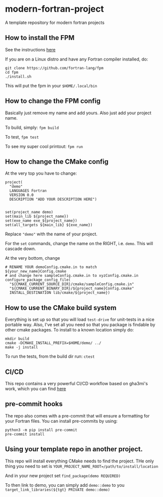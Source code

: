 # modern-fortran-project
A template repository for modern fortran projects

## How to install the FPM

See the instructions [here](https://fpm.fortran-lang.org/install/index.html)

If you are on a Linux distro and have any Fortran compiler installed, do:

```
git clone https://github.com/fortran-lang/fpm
cd fpm
./install.sh
```

This will put the fpm in your `$HOME/.local/bin`

## How to change the FPM config

Basically just remove my name and add yours. Also just add your project name.

To build, simply: `fpm build`

To test, `fpm test`

To see my super cool printout: `fpm run`

## How to change the CMake config

At the very top you have to change:

```
project(
  "demo"
  LANGUAGES Fortran
  VERSION 0.0
  DESCRIPTION "ADD YOUR DESCRIPTION HERE")


set(project_name demo)
set(main_lib ${project_name})
set(exe_name exe_${project_name})
set(all_targets ${main_lib} ${exe_name})
```

Replace `"demo"` with the name of your project.

For the `set` commands, change the name on the RIGHT, i.e. `demo`. This will
cascade down.

At the very bottom, change

```
# RENAME YOUR demoConfig.cmake.in to match ${your_new_name}Config.cmake
# and change here sampleConfig.cmake.in to xyzConfig.cmake.in
configure_package_config_file(
  "${CMAKE_CURRENT_SOURCE_DIR}/cmake/sampleConfig.cmake.in"
  "${CMAKE_CURRENT_BINARY_DIR}/${project_name}Config.cmake"
  INSTALL_DESTINATION lib/cmake/${project_name})
```


## How to use the CMake build system

Everything is set up so that you will load `test-drive` for unit-tests in a nice portable way. Also, I've set
all you need so that you package is findable by other cmake packages. To install to a known location simply do:

```
mkdir build
cmake -DCMAKE_INSTALL_PREFIX=$HOME/demo/ ../
make -j install
```

To run the tests, from the build dir run: `ctest`


## CI/CD

This repo contains a very powerful CI/CD workflow based on gha3mi's work, which you can find [here](https://github.com/gha3mi/setup-fortran-conda/tree/main)


## pre-commit hooks

The repo also comes with a pre-commit that will ensure a formatting for your Fortran files. You can install pre-commits by using:

```
python3 -m pip install pre-commit
pre-commit install
```

## Using your template repo in another project.

This repo will install everything CMake needs to find the project. THe only thing you need to set is  `YOUR_PROJECT_NAME_ROOT=/path/to/install/location`

And in your new project set `find_package(demo REQUIRED)`

To then link to demo, you can simply add `demo::demo` to you `target_link_libraries(${tgt} PRIVATE demo::demo)`
